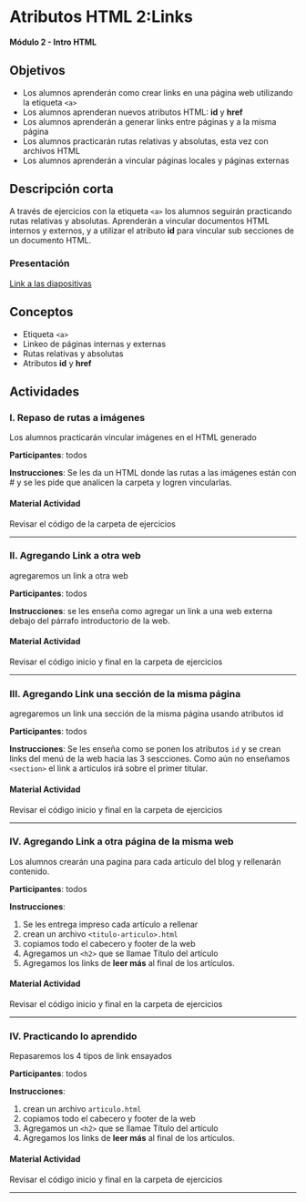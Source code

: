 # Atributos HTML 2:Links

**Módulo 2 - Intro HTML**

## Objetivos

- Los alumnos aprenderán como crear links en una página web utilizando la etiqueta `<a>`
- Los alumnos aprenderan nuevos atributos HTML: **id** y **href**
- Los alumnos aprenderán a generar links entre páginas y a la misma página
- Los alumnos practicarán rutas relativas y absolutas, esta vez con archivos HTML
- Los alumnos aprenderán a vincular páginas locales y páginas externas

## Descripción corta

A través de ejercicios con la etiqueta `<a>` los alumnos seguirán practicando rutas relativas y absolutas.
Aprenderán a vincular documentos HTML internos y externos, y a utilizar el atributo **id**
para vincular sub secciones de un documento HTML.

### Presentación

[Link a las diapositivas](https://docs.google.com/presentation/d/1vxjZQyu0lUDruc36kyewmmmbaZDLHNdSRgYIbPe43fo/edit?usp=sharing)

## Conceptos

- Etiqueta `<a>`
- Linkeo de páginas internas y externas
- Rutas relativas y absolutas
- Atributos **id** y **href**

## Actividades

### I. Repaso de rutas a imágenes

Los alumnos practicarán vincular imágenes en el HTML generado

**Participantes**: todos

**Instrucciones**: Se les da un HTML donde las rutas a las imágenes están con # y se les pide que
analicen la carpeta y logren vincularlas.

#### Material Actividad

Revisar el código de la carpeta de ejercicios

---

### II. Agregando Link a otra web

agregaremos un link a otra web

**Participantes**: todos

**Instrucciones**: se les enseña como agregar un link a una web externa debajo del párrafo introductorio de la web.

#### Material Actividad

Revisar el código inicio y final en la carpeta de ejercicios

---

### III. Agregando Link una sección de la misma página

agregaremos un link una sección de la misma página usando atributos id

**Participantes**: todos

**Instrucciones**: Se les enseña como se ponen los atributos `id` y se crean links del menú de la web hacia las 3 sescciones. Como aún no enseñamos `<section>` el link a artículos irá sobre el primer titular.

#### Material Actividad

Revisar el código inicio y final en la carpeta de ejercicios

---

### IV. Agregando Link a otra página de la misma web

Los alumnos crearán una pagina para cada artículo del blog y rellenarán contenido.

**Participantes**: todos

**Instrucciones**:

1. Se les entrega impreso cada artículo a rellenar
1. crean un archivo `<titulo-articulo>.html`
1. copiamos todo el cabecero y footer de la web
1. Agregamos un `<h2>` que se llamae Título del artículo
1. Agregamos los links de **leer más** al final de los artículos.

#### Material Actividad

Revisar el código inicio y final en la carpeta de ejercicios

---

### IV. Practicando lo aprendido

Repasaremos los 4 tipos de link ensayados

**Participantes**: todos

**Instrucciones**:

1. crean un archivo `articulo.html`
1. copiamos todo el cabecero y footer de la web
1. Agregamos un `<h2>` que se llamae Título del artículo
1. Agregamos los links de **leer más** al final de los artículos.

#### Material Actividad

Revisar el código inicio y final en la carpeta de ejercicios

---

